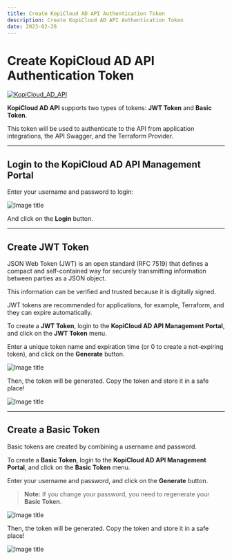 ```yaml
---
title: Create KopiCloud AD API Authentication Token
description: Create KopiCloud AD API Authentication Token
date: 2023-02-28
---
```


# Create KopiCloud AD API Authentication Token

[![KopiCloud_AD_API](https://img.shields.io/badge/kopiCloud_ad-v1.0+-blueviolet.svg)](https://adapi.kopicloud.com)

**KopiCloud AD API** supports two types of tokens: **JWT Token** and **Basic Token**.

This token will be used to authenticate to the API from application integrations, the API Swagger, and the Terraform Provider.

----

## Login to the KopiCloud AD API Management Portal

Enter your username and password to login:

![Image title](https://adapihelp.kopicloud.com/assets/docs/login.png)

And click on the **Login** button.

----

## Create JWT Token

JSON Web Token (JWT) is an open standard (RFC 7519) that defines a compact and self-contained way for securely transmitting information between parties as a JSON object.

This information can be verified and trusted because it is digitally signed.

JWT tokens  are recommended for applications, for example, Terraform, and they can expire automatically.

To create a **JWT Token**, login to the **KopiCloud AD API Management Portal**, and click on the **JWT Token** menu.

Enter a unique token name and expiration time (or 0 to create a not-expiring token), and click on the **Generate** button.

![Image title](https://adapihelp.kopicloud.com/assets/docs/generate_jwt_token.png)

Then, the token will be generated. Copy the token and store it in a safe place!

![Image title](https://adapihelp.kopicloud.com/assets/docs/generate_jwt_token_result.png)

----

## Create a Basic Token

Basic tokens are created by combining a username and password.

To create a **Basic Token**, login to the **KopiCloud AD API Management Portal**, and click on the **Basic Token** menu.

Enter your username and password, and click on the **Generate** button.

> **Note:** If you change your password, you need to regenerate your **Basic Token**.

![Image title](https://adapihelp.kopicloud.com/assets/docs/generate_basic_token.png)

Then, the token will be generated. Copy the token and store it in a safe place!

![Image title](https://adapihelp.kopicloud.com/assets/docs/generate_basic_token_result.png)
